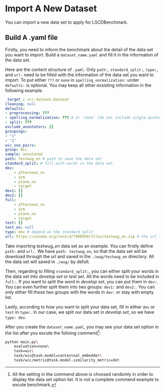 # Import A New Dataset

You can import a new data set to apply for LSCDBenchmark.

## Build A .yaml file

Firstly, you need to inform the benchmark about the detail of the data set you want to import. Build a `dataset_name.yaml` and fill it in the information of the data set.

Here are the content structure of `.yaml`. Only `path:`, `standard_split:`, `type:`, and `url:` need to be filled with the information of the data set you want to import. To put either `???` or `none` in `spelling_normalization:` under `defaults:` is optional. You may keep all other exsisting information in the following example.

```yaml
_target_: src.dataset.Dataset 
cleaning: null
defaults:
- preprocessing: ???
- spelling_normalization: ??? # or 'none' (do not include single quotes)
- split: ???
exclude_annotators: []
groupings:
- "1"
- "2"
wic_use_pairs:
group: ALL
sample: annotated
path: testwug_en # path to save the data set
standard_split: # fill with words in the data set
dev:
    - afternoon_nn
    - arm
    - plane_nn
    - target
dev1: []
dev2: []
full:
    - afternoon_nn
    - arm
    - plane_nn
    - target
test: []
test_on: null
type: dev # depend on the standard_split
url: https://zenodo.org/record/7900959/files/testwug_en.zip # the url to download the dataset
```

Take importing *testwug_en* data set as an example. You can firstly define `path:` and `url:`. We have `path: testwug_en`, so that the data set will be download through the url and saved in the `./wug/testwug_en` directory. All the data set will saved in `./wug/` by defult.

Then, regarding to filling `standard_split:`, you can either split your words in the data set into *develop set* or *test set*. All the words need to be included in `full:`. If you want to split the word in *develop set*, you can put them in `dev:`. You can even further spilt them into two groups: `dev1:` and `dev2:`. You can only either fill these two groups with the words in `dev:` or stay with empty list.

Lastly, according to how you want to split your data set, fill in either `dev` or `test` in `type:`. In our case, we split our data set in *develop set*, so we have `type: dev`.

After you create the `dataset_name.yaml`, you may see your data set option in the list after you excute the folloing commend[^1]:

```sh
python main.py\
    evaluation=none\
    task=wic\
    task/wic@task.model=contextual_embedder\
    task/wic/metric@task.model.similarity_metric=dot
```

[^1]: All the setting in the commend above is choosed randomly in order to display the data set option list. It is not a complete commend example to excute benchmark.

